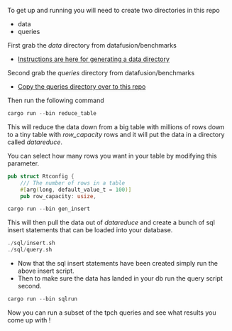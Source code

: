 
To get up and running you will need to create two directories in this repo

* data
* queries

First grab the *data* directory from datafusion/benchmarks

* [Instructions are here for generating a data directory](https://github.com/apache/arrow-datafusion/tree/main/benchmarks#generating-data)

Second grab the *queries* directory from datafusion/benchmarks

* [Copy the queries directory over to this repo](https://github.com/apache/arrow-datafusion/tree/main/benchmarks/queries)

Then run the following command

```rust
cargo run --bin reduce_table
```

This will reduce the data down from a big table with millions of rows down to a tiny table with *row_capacity* rows and it will put the data in a directory called *datareduce*.

You can select how many rows you want in your table by modifying this parameter.

```rust
pub struct Rtconfig {
    /// The number of rows in a table
    #[arg(long, default_value_t = 100)]
    pub row_capacity: usize,
```

```rust
cargo run --bin gen_insert
```

This will then pull the data out of *datareduce* and create a bunch of sql insert statements that can be loaded into your database.

```rust
./sql/insert.sh
./sql/query.sh
```

* Now that the sql insert statements have been created simply run the above insert script.   
* Then to make sure the data has landed in your db run the query script second.

```rust
cargo run --bin sqlrun
```

Now you can run a subset of the tpch queries and see what results you come up with !
